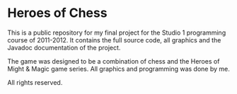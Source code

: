 # Heroes of Chess

This is a public repository for my final project for the Studio 1 programming course of 2011-2012. It contains the full source code, all graphics and the Javadoc documentation of the project.

The game was designed to be a combination of chess and the Heroes of Might & Magic game series. All graphics and programming was done by me.

All rights reserved.
